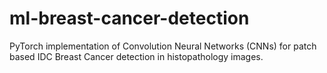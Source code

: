 # ml-breast-cancer-detection
PyTorch implementation of Convolution Neural Networks (CNNs) for patch based IDC Breast Cancer detection in histopathology images.
